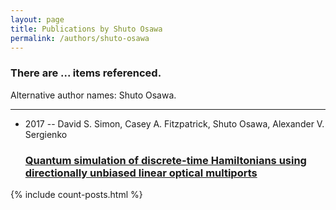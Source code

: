 ```yaml
---
layout: page
title: Publications by Shuto Osawa
permalink: /authors/shuto-osawa
---
```


<h3 id="number-posts">There are ... items referenced.</h3>
<p id='info-authors'>Alternative author names: Shuto Osawa.</p>
<hr />
<ul class="post-list">
<li><span class='post-meta'>2017 -- David S. Simon, Casey A. Fitzpatrick, Shuto Osawa, Alexander V. Sergienko</span><h3><a class='post-link' href="{{ site.baseurl }}/quantum-simulation-of-discrete-time-hamiltonians-using-directionally-unbiased-linear-optical-multiports">Quantum simulation of discrete-time Hamiltonians using directionally unbiased linear optical multiports</a></h3></li>

</ul>
{% include count-posts.html %}
